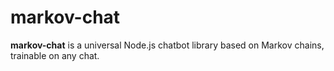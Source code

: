 # markov-chat
**markov-chat** is a universal Node.js chatbot library based on Markov chains, trainable on any chat.